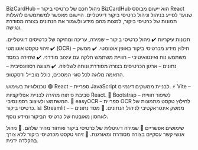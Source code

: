 BizCardHub – ניהול חכם של כרטיסי ביקור
BizCardHub הוא יישום מבוסס React שנועד לסייע בניהול וניהול כרטיסי ביקור דיגיטליים. היישום מאפשר למשתמשים להעלות תמונות של כרטיסי ביקור, למצות מהם מידע ולשמור את הנתונים בצורה מסודרת ונגישה.

תכונות עיקריות
✔️ ניהול כרטיסי ביקור – שמירה, עריכה ומחיקה של כרטיסים דיגיטליים.
✔️ זיהוי טקסט אוטומטי (OCR) – חילוץ מידע מכרטיסי ביקור באופן אוטומטי.
✔️ ממשק משתמש נוח ואינטואיטיבי – חוויית משתמש חלקה עם עיצוב מודרני.
✔️ שמירה במסד נתונים – ארגון הכרטיסים בצורה מסודרת ונוחה לשליפה.
✔️ תצוגה רספונסיבית – התאמה מלאה לכל סוגי המסכים, כולל מובייל ודסקטופ.

טכנולוגיות בשימוש
🟢 React – ספריית JavaScript לבניית ממשקים דינמיים.
⚡ Vite – סביבת פיתוח מהירה לבניית אפליקציות React.
🎨 Bootstrap – לשיפור חוויית המשתמש ולעיצוב רספונסיבי.
📝 easyOCR – ספריית OCR לחילוץ טקסט מתמונות של כרטיסי ביקור.
📊 Streamlit – ממשק אינטראקטיבי לניהול הנתונים.
💾 מסד נתונים – לאחסון מאובטח של כרטיסי הביקור ומידע נוסף.

שימושים אפשריים
📌 שמירה דיגיטלית של כרטיסי ביקור ואחזור מהיר שלהם.
📌 ניהול אנשי קשר עסקיים בצורה מסודרת ומאורגנת.
📌 זיהוי טקסט מכרטיסי ביקור ללא צורך בהקלדה ידנית.

